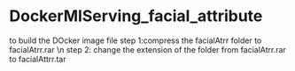 # DockerMlServing_facial_attribute
to build the DOcker image file
step 1:compress the facialAtrr folder to facialAtrr.rar \n
step 2: change the extension of the folder from facialAtrr.rar to facialAttrr.tar
